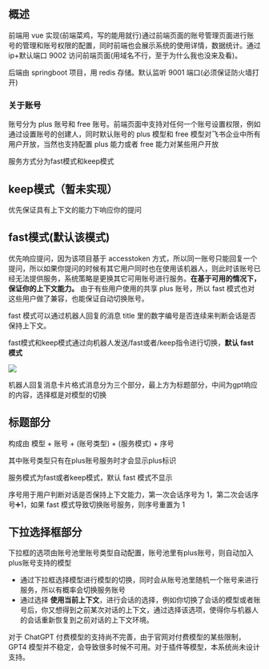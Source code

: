 ## 概述

前端用 vue 实现(前端菜鸡，写的能用就行)通过前端页面的账号管理页面进行账号的管理和账号权限的配置，同时前端也会展示系统的使用详情，数据统计。通过 ip+默认端口 9002 访问前端页面(用域名不行，至于为什么我也没来及看)。

后端由 springboot 项目，用 redis 存储。默认监听 9001 端口(必须保证防火墙打开)

### 关于账号

账号分为 plus 账号和 free 账号。前端页面中支持对任何一个账号设置权限，例如通过设置账号的创建人，同时默认账号的 plus 模型和 free 模型对飞书企业中所有用户开放，当然也支持配置 plus 能力或者 free 能力对某些用户开放

服务方式分为fast模式和keep模式

## keep模式（暂未实现）

 优先保证具有上下文的能力下响应你的提问

## fast模式(默认该模式)

优先响应提问，因为该项目基于 accesstoken 方式，所以同一账号只能回复一个提问，所以如果你提问的时候有其它用户同时也在使用该机器人，则此时该账号已经无法提供服务，系统策略是更换其它可用账号进行服务。**在基于可用的情况下，保证你的上下文能力。**  由于有些用户使用的共享 plus 账号，所以 fast 模式也对这些用户做了兼容，也能保证自动切换账号。

fast 模式可以通过机器人回复的消息 title 里的数字编号是否连续来判断会话是否保持上下文。

fast模式和keep模式通过向机器人发送/fast或者/keep指令进行切换，**默认 fast 模式**

![](https://tc.mustache.top/picGo/202308161822496.png)

机器人回复消息卡片格式消息分为三个部分，最上方为标题部分，中间为gpt响应的内容，选择框是对模型的切换

## 标题部分

构成由 模型 + 账号 + (账号类型) + (服务模式) + 序号

其中账号类型只有在plus账号服务时才会显示plus标识

服务模式为fast或者keep模式，默认 fast 模式不显示

序号用于用户判断对话是否保持上下文能力，第一次会话序号为 1，第二次会话序号➕1，如果 fast 模式导致切换账号服务，则序号重置为 1

## 下拉选择框部分

 下拉框的选项由账号池里账号类型自动配置，账号池里有plus账号，则自动加入plus账号支持的模型

* 通过下拉框选择模型进行模型的切换，同时会从账号池里随机一个账号来进行服务，所以有概率会切换服务账号
* 通过选择 **使用当前上下文**，进行会话的选择，例如你切换了会话的模型或者账号后，你又想得到之前某次对话的上下文，通过选择该选项，使得你与机器人的会话重新恢复到之前对话的上下文环境。

对于 ChatGPT 付费模型的支持尚不完善，由于官网对付费模型的某些限制，GPT4 模型并不稳定，会导致很多时候不可用。对于插件等模型，本系统尚未设计支持。
